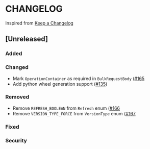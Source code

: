 # CHANGELOG

Inspired from [Keep a Changelog](https://keepachangelog.com/en/1.0.0/)

## [Unreleased]
### Added

### Changed
- Mark `OperationContainer` as required in `BulkRequestBody` ([#165](https://github.com/opensearch-project/opensearch-protobufs/pull/165)
- Add python wheel generation support ([#135](https://github.com/opensearch-project/opensearch-protobufs/pull/135))

### Removed
- Remove `REFRESH_BOOLEAN` from `Refresh` enum ([#166](https://github.com/opensearch-project/opensearch-protobufs/pull/166)
- Remove `VERSION_TYPE_FORCE` from `VersionType` enum ([#167](https://github.com/opensearch-project/opensearch-protobufs/pull/167)

### Fixed

### Security
